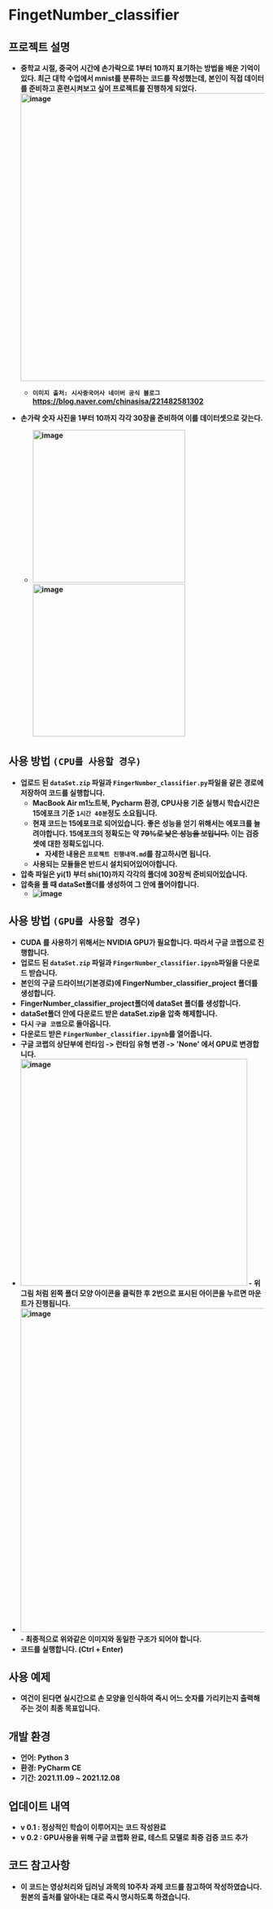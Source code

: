 # <b>FingetNumber_classifier

## <b>프로젝트 설명
- 중학교 시절, 중국어 시간에 손가락으로 1부터 10까지 표기하는 방법을 배운 기억이 있다. 최근 대학 수업에서 mnist를 분류하는 코드를 작성했는데, 본인이 직접 데이터를 준비하고 훈련시켜보고 싶어 프로젝트를 진행하게 되었다. 
  <img width="566" alt="image" src="https://user-images.githubusercontent.com/46768743/142754273-66f3c4ec-bf66-4a6d-b553-f92c46081f79.png">
  - `이미지 출처: 시사중국어사 네이버 공식 블로그` https://blog.naver.com/chinasisa/221482581302

- 손가락 숫자 사진을 1부터 10까지 각각 30장을 준비하여 이를 데이터셋으로 갖는다.
  - <img width="300" alt="image" src="https://user-images.githubusercontent.com/46768743/142755240-0e1a3570-e740-434a-b3e5-99a1cc9eb99d.png"> <img width="300" alt="image" src="https://user-images.githubusercontent.com/46768743/142755325-8dd0e747-12f8-4458-96fc-36a9dde59f0c.png">


## <b>사용 방법 `(CPU를 사용할 경우)`
  - 업로드 된 `dataSet.zip` 파일과 `FingerNumber_classifier.py`파일을 <b>같은 경로</b>에 저장하여 코드를 실행합니다.
    - MacBook Air m1노트북, Pycharm 환경, CPU사용 기준 실행시 학습시간은 15에포크 기준 `1시간 40분`정도 소요됩니다.
    - 현재 코드는 15에포크로 되어있습니다. 좋은 성능을 얻기 위해서는 에포크를 늘려야합니다. 15에포크의 정확도는 약 ~~79%로 낮은 성능을 보입니다.~~ 이는 검증셋에 대한 정확도입니다.
      - 자세한 내용은 `프로젝트 진행내역.md`를 참고하시면 됩니다.
    - 사용되는 모듈들은 반드시 설치되어있어야합니다.
  - 압축 파일은 yi(1) 부터 shi(10)까지 각각의 폴더에 30장씩 준비되어있습니다.
  - 압축을 풀 때 dataSet폴더를 생성하여 그 안에 풀어야합니다.
    - ![image](https://user-images.githubusercontent.com/46768743/142754349-61194eb9-87ba-4ab0-9a20-a8bf777c8fce.png)

## <b>사용 방법 `(GPU를 사용할 경우)`
  - CUDA 를 사용하기 위해서는 NVIDIA GPU가 필요합니다. 따라서 구글 코랩으로 진행합니다.
  - 업로드 된 `dataSet.zip` 파일과 `FingerNumber_classifier.ipynb`파일을 다운로드 받습니다.
  - 본인의 구글 드라이브(기본경로)에 FingerNumber_classifier_project 폴더를 생성합니다.
  - FingerNumber_classifier_project폴더에 dataSet 폴더를 생성합니다.
  - dataSet폴더 안에 다운로드 받은 dataSet.zip을 압축 해제합니다.
  - 다시 `구글 코랩`으로 돌아옵니다.
  - 다운로드 받은 `FingerNumber_classifier.ipynb`를 열어줍니다.
  - 구글 코랩의 상단부에 런타임 -> 런타임 유형 변경 -> 'None' 에서 GPU로 변경합니다.
  - <img width="446" alt="image" src="https://user-images.githubusercontent.com/46768743/142857000-db20c982-3364-477c-ba89-f8ecfffe595c.png">
    - 위 그림 처럼 왼쪽 폴더 모양 아이콘을 클릭한 후 2번으로 표시된 아이콘을 누르면 마운트가 진행됩니다.
  - <img width="637" alt="image" src="https://user-images.githubusercontent.com/46768743/142857247-61e38577-3dbd-4d37-9abc-82506366e35b.png">
    - 최종적으로 위와같은 이미지와 동일한 구조가 되어야 합니다.
  - 코드를 실행합니다. (Ctrl + Enter)

  
## <b>사용 예제
- 여건이 된다면 실시간으로 손 모양을 인식하여 즉시 어느 숫자를 가리키는지 출력해주는 것이 최종 목표입니다.
  
## <b>개발 환경
- 언어: Python 3
- 환경: PyCharm CE
- 기간: 2021.11.09 ~ 2021.12.08

## <b>업데이트 내역
- v 0.1 : 정상적인 학습이 이루어지는 코드 작성완료
- v 0.2 : GPU사용을 위해 구글 코랩화 완료, 테스트 모델로 최증 검증 코드 추가
## 코드 참고사항
  - 이 코드는 영상처리와 딥러닝 과목의 10주차 과제 코드를 참고하여 작성하였습니다. 원본의 출처를 알아내는 대로 즉시 명시하도록 하겠습니다.
